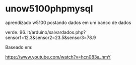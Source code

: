 # unow5100phpmysql
aprendizado w5100 postando dados em um banco de dados

verde. 96. lt/arduino/salvardados.php?sensor1=12.3&sensor2=23.5&sensor3=78.9


Baseado em:

https://www.youtube.com/watch?v=hcn083a_hmY

